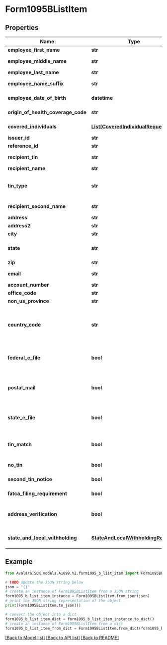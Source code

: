 # Form1095BListItem


## Properties

Name | Type | Description | Notes
------------ | ------------- | ------------- | -------------
**employee_first_name** | **str** | Employee&#39;s first name | [optional] 
**employee_middle_name** | **str** | Employee&#39;s middle name | [optional] 
**employee_last_name** | **str** | Employee&#39;s last name | [optional] 
**employee_name_suffix** | **str** | Employee&#39;s name suffix | [optional] 
**employee_date_of_birth** | **datetime** | Employee&#39;s date of birth | [optional] 
**origin_of_health_coverage_code** | **str** | Origin of health coverage code | [optional] 
**covered_individuals** | [**List[CoveredIndividualRequest]**](CoveredIndividualRequest.md) | Covered individuals information | [optional] 
**issuer_id** | **str** | Issuer ID | [optional] 
**reference_id** | **str** | Reference ID | [optional] 
**recipient_tin** | **str** | Recipient Tax ID Number | [optional] 
**recipient_name** | **str** | Recipient name | [optional] 
**tin_type** | **str** | Type of TIN (Tax ID Number). Will be one of:  * SSN  * EIN  * ITIN  * ATIN | [optional] 
**recipient_second_name** | **str** | Recipient second name | [optional] 
**address** | **str** | Address | [optional] 
**address2** | **str** | Address line 2 | [optional] 
**city** | **str** | City | [optional] 
**state** | **str** | US state. Required if CountryCode is \&quot;US\&quot;. | [optional] 
**zip** | **str** | Zip/postal code | [optional] 
**email** | **str** | Recipient email address | [optional] 
**account_number** | **str** | Account number | [optional] 
**office_code** | **str** | Office code | [optional] 
**non_us_province** | **str** | Foreign province | [optional] 
**country_code** | **str** | Country code, as defined at https://www.irs.gov/e-file-providers/country-codes | [optional] 
**federal_e_file** | **bool** | Boolean indicating that federal e-filing should be scheduled for this form | [optional] 
**postal_mail** | **bool** | Boolean indicating that postal mailing to the recipient should be scheduled for this form | [optional] 
**state_e_file** | **bool** | Boolean indicating that state e-filing should be scheduled for this form | [optional] 
**tin_match** | **bool** | Boolean indicating that TIN Matching should be scheduled for this form | [optional] 
**no_tin** | **bool** | Indicates whether the recipient has no TIN | [optional] 
**second_tin_notice** | **bool** | Second TIN notice in three years | [optional] 
**fatca_filing_requirement** | **bool** | Fatca filing requirement | [optional] 
**address_verification** | **bool** | Boolean indicating that address verification should be scheduled for this form | [optional] 
**state_and_local_withholding** | [**StateAndLocalWithholdingRequest**](StateAndLocalWithholdingRequest.md) | State and local withholding information | [optional] 

## Example

```python
from Avalara.SDK.models.A1099.V2.form1095_b_list_item import Form1095BListItem

# TODO update the JSON string below
json = "{}"
# create an instance of Form1095BListItem from a JSON string
form1095_b_list_item_instance = Form1095BListItem.from_json(json)
# print the JSON string representation of the object
print(Form1095BListItem.to_json())

# convert the object into a dict
form1095_b_list_item_dict = form1095_b_list_item_instance.to_dict()
# create an instance of Form1095BListItem from a dict
form1095_b_list_item_from_dict = Form1095BListItem.from_dict(form1095_b_list_item_dict)
```
[[Back to Model list]](../README.md#documentation-for-models) [[Back to API list]](../README.md#documentation-for-api-endpoints) [[Back to README]](../README.md)



